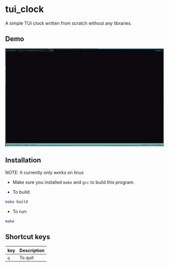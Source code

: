 # tui_clock
A simple TUI clock written from scratch without any libraries.

## Demo

![](/demo/output1.gif)

## Installation

NOTE: It currently only works on linux

- Make sure you installed `make` and `gcc` to build this program.

- To build:

```bash
make build
```

- To run:

```bash
make
```

## Shortcut keys

| key | Description |
| :-------- |:----------------- |
| `q` | To quit |